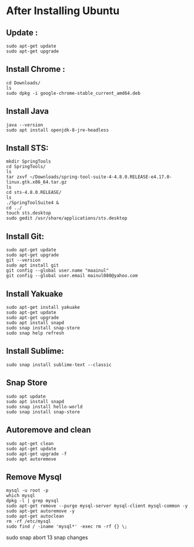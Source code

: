 # After Installing Ubuntu

## Update :

```
sudo apt-get update
sudo apt-get upgrade
```
## Install Chrome :

```
cd Downloads/
ls
sudo dpkg -i google-chrome-stable_current_amd64.deb 
```
## Install Java

```
java --version
sudo apt install openjdk-8-jre-headless
```
## Install STS:

```
mkdir SpringTools
cd SpringTools/
ls
tar zxvf ~/Downloads/spring-tool-suite-4-4.8.0.RELEASE-e4.17.0-linux.gtk.x86_64.tar.gz
ls
cd sts-4.8.0.RELEASE/
ls
./SpringToolSuite4 &
cd ../
touch sts.desktop
sudo gedit /usr/share/applications/sts.desktop
```
## Install Git:

```
sudo apt-get update
sudo apt-get upgrade
git --version
sudo apt install git
git config --global user.name "maainul"
git config --global user.email mainul080@yahoo.com

```
## Install Yakuake
```
sudo apt-get install yakuake
sudo apt-get update
sudo apt-get upgrade
sudo apt install snapd
sudo snap install snap-store
sudo snap help refresh
````
## Install Sublime:
```
sudo snap install sublime-text --classic
```
## Snap Store
```
sudo apt update
sudo apt install snapd
sudo snap install hello-world
sudo snap install snap-store
```
## Autoremove and clean

```
sudo apt-get clean
sudo apt-get update
sudo apt-get upgrade -f
sudo apt autoremove
```
## Remove Mysql

```
mysql -u root -p
which mysql
dpkg -l | grep mysql
sudo apt-get remove --purge mysql-server mysql-client mysql-common -y
sudo apt-get autoremove -y
sudo apt-get autoclean
rm -rf /etc/mysql
sudo find / -iname 'mysql*' -exec rm -rf {} \;
```

 sudo snap abort 13
snap changes
